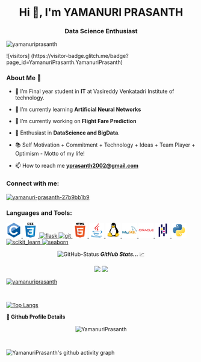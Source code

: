 <h1 align="center">Hi 👋, I'm YAMANURI PRASANTH</h1>
<h3 align="center">Data Science Enthusiast</h3>

<p align="left"> <img src="https://komarev.com/ghpvc/?username=yamanuriprasanth&label=Profile%20views&color=0e75b6&style=flat" alt="yamanuriprasanth" /> </p>
![visitors] (https://visitor-badge.glitch.me/badge?page_id=YamanuriPrasanth.YamanuriPrasanth)


<h3> About Me  🚀 </h3>

- 🔭 I’m Final year student in **IT** at Vasireddy Venkatadri Institute of technology.<p>
- 🌱 I’m currently learning **Artificial Neural Networks**<p>
- 🔭 I’m currently working on **Flight Fare Prediction**<p>
- 🌱 Enthusiast in **DataScience and BigData**.<p>
- 📚 Self Motivation + Commitment + Technology + Ideas + Team Player + Optimism - Motto of my life!<p>
- 📫 How to reach me **yprasanth2002@gmail.com**<p>

<h3 align="left">Connect with me:</h3>
<p align="left">
<a href="https://linkedin.com/in/yamanuri-prasanth-27b9bb1b9" target="blank"><img align="center" src="https://raw.githubusercontent.com/rahuldkjain/github-profile-readme-generator/master/src/images/icons/Social/linked-in-alt.svg" alt="yamanuri-prasanth-27b9bb1b9" height="30" width="40" /></a>
</p>

<p>

<h3 align="left">Languages and Tools:</h3>
<p>
<p align="left"> <a href="https://www.cprogramming.com/" target="_blank" rel="noreferrer"> <img src="https://raw.githubusercontent.com/devicons/devicon/master/icons/c/c-original.svg" alt="c" width="40" height="40"/> </a> <a href="https://www.w3schools.com/css/" target="_blank" rel="noreferrer"> <img src="https://raw.githubusercontent.com/devicons/devicon/master/icons/css3/css3-original-wordmark.svg" alt="css3" width="40" height="40"/> </a> <a href="https://flask.palletsprojects.com/" target="_blank" rel="noreferrer"> <img src="https://www.vectorlogo.zone/logos/pocoo_flask/pocoo_flask-icon.svg" alt="flask" width="40" height="40"/> </a> <a href="https://git-scm.com/" target="_blank" rel="noreferrer"> <img src="https://www.vectorlogo.zone/logos/git-scm/git-scm-icon.svg" alt="git" width="40" height="40"/> </a> <a href="https://www.w3.org/html/" target="_blank" rel="noreferrer"> <img src="https://raw.githubusercontent.com/devicons/devicon/master/icons/html5/html5-original-wordmark.svg" alt="html5" width="40" height="40"/> </a> <a href="https://www.java.com" target="_blank" rel="noreferrer"> <img src="https://raw.githubusercontent.com/devicons/devicon/master/icons/java/java-original.svg" alt="java" width="40" height="40"/> </a> <a href="https://www.linux.org/" target="_blank" rel="noreferrer"> <img src="https://raw.githubusercontent.com/devicons/devicon/master/icons/linux/linux-original.svg" alt="linux" width="40" height="40"/> </a> <a href="https://www.mysql.com/" target="_blank" rel="noreferrer"> <img src="https://raw.githubusercontent.com/devicons/devicon/master/icons/mysql/mysql-original-wordmark.svg" alt="mysql" width="40" height="40"/> </a> <a href="https://www.oracle.com/" target="_blank" rel="noreferrer"> <img src="https://raw.githubusercontent.com/devicons/devicon/master/icons/oracle/oracle-original.svg" alt="oracle" width="40" height="40"/> </a> <a href="https://pandas.pydata.org/" target="_blank" rel="noreferrer"> <img src="https://raw.githubusercontent.com/devicons/devicon/2ae2a900d2f041da66e950e4d48052658d850630/icons/pandas/pandas-original.svg" alt="pandas" width="40" height="40"/> </a> <a href="https://www.python.org" target="_blank" rel="noreferrer"> <img src="https://raw.githubusercontent.com/devicons/devicon/master/icons/python/python-original.svg" alt="python" width="40" height="40"/> </a> <a href="https://scikit-learn.org/" target="_blank" rel="noreferrer"> <img src="https://upload.wikimedia.org/wikipedia/commons/0/05/Scikit_learn_logo_small.svg" alt="scikit_learn" width="40" height="40"/> </a> <a href="https://seaborn.pydata.org/" target="_blank" rel="noreferrer"> <img src="https://seaborn.pydata.org/_images/logo-mark-lightbg.svg" alt="seaborn" width="40" height="40"/> </a> </p>

<p>
<div align="center">
  <img src="https://media.giphy.com/media/3o7abAHdYvZdBNnGZq/giphy.gif" width="30px" alt="GitHub-Status"/>&nbsp;<i><b>GitHub Stats... </b></i>📈<br><br>
  <img width="48%" src="https://github-readme-stats.vercel.app/api?username=YamanuriPrasanth&show_icons=true&theme=tokyonight" />
  <img width="48%" src="https://github-readme-streak-stats.herokuapp.com/?user=YamanuriPrasanth&theme=tokyonight" />
</div>

<p>

<p align="left"> <a href="https://github.com/ryo-ma/github-profile-trophy"><img src="https://github-profile-trophy.vercel.app/?username=yamanuriprasanth" alt="yamanuriprasanth" /></a> </p>

<p align="left"> <a href="https://twitter.com/" target="blank"><img src="https://img.shields.io/twitter/follow/?logo=twitter&style=for-the-badge" alt="" /></a> </p>


[![Top Langs](https://github-readme-stats.vercel.app/api/top-langs/?username=YamanuriPrasanth&langs_count=10)](https://github.com/anuraghazra/github-readme-stats)    
<summary><b>🔎 Github Profile Details</b></summary>


    
<p align="center"><img height="180em" src="https://github-profile-summary-cards.vercel.app/api/cards/profile-details?username=YamanuriPrasanth&theme=github_dark" alt="YamanuriPrasanth" align = "center"/></p>


  
<br/>  

![YamanuriPrasanth's github activity graph](https://activity-graph.herokuapp.com/graph?username=YamanuriPrasanth&theme=nord) 
